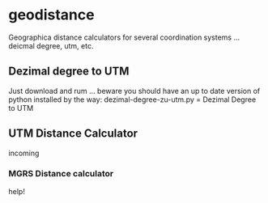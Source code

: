# geodistance
Geographica distance calculators for several coordination systems ... deicmal degree, utm, etc.

## Dezimal degree to UTM
Just download and rum ... beware you should have an up to date version of python installed
by the way: dezimal-degree-zu-utm.py = Dezimal Degree to UTM 

## UTM Distance Calculator
incoming

### MGRS Distance calculator 
help!
